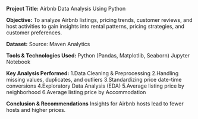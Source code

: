 **Project Title:** Airbnb Data Analysis Using Python

**Objective:**
To analyze Airbnb listings, pricing trends, customer reviews, and host activities to gain insights into rental patterns, pricing strategies, and customer preferences.

**Dataset:**
Source: Maven Analytics

**Tools & Technologies Used:**
Python (Pandas, Matplotlib, Seaborn)
Jupyter Notebook

**Key Analysis Performed:**
1.Data Cleaning & Preprocessing
2.Handling missing values, duplicates, and outliers
3.Standardizing price date-time conversions
4.Exploratory Data Analysis (EDA)
5.Average listing price by neighborhood
6.Average listing price by Accommodation

**Conclusion & Recommendations**
Insights for Airbnb hosts lead to fewer hosts and higher prices.
